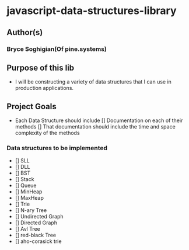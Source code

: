 # javascript-data-structures-library



## Author(s) 
### Bryce Soghigian(Of pine.systems)

## Purpose of this lib
- I will be constructing a variety of data structures that I can use in production applications. 
## Project Goals
- Each Data Structure should include
[] Documentation on each of their methods
[] That documentation should include the time and space complexity of the methods
### Data structures to be implemented 

- [] SLL
- [] DLL
- [] BST
- [] Stack
- [] Queue
- [] MinHeap
- [] MaxHeap
- [] Trie
- [] N-ary Tree
- [] Undirected Graph
- [] Directed Graph
- [] Avl Tree
- [] red-black Tree
- [] aho-corasick trie
